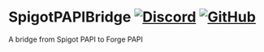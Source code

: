 # SpigotPAPIBridge [![Discord](https://img.shields.io/discord/831966641586831431)](https://discord.gg/7vqgtrjDGw) [![GitHub](https://img.shields.io/github/license/Daniel-Forge-Development/SpigotPAPIBridge)](https://www.gnu.org/licenses/lgpl-3.0.html)
A bridge from Spigot PAPI to Forge PAPI
